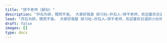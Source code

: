 ```yaml
---
title: "饼干老师（疑似）"
description: "开石为研，锲而不舍。 大家好我是 研习社—开石人—饼干老师，欢迎喜欢日语的小伙伴和我一起学习，有任何问题可以随时留言，私信我呦~"
lead: "开石为研，锲而不舍。 大家好我是 研习社—开石人—饼干老师，欢迎喜欢日语的小伙伴和我一起学习，有任何问题可以随时留言，私信我呦~"
draft: false
images: []
type: docs
---
```


